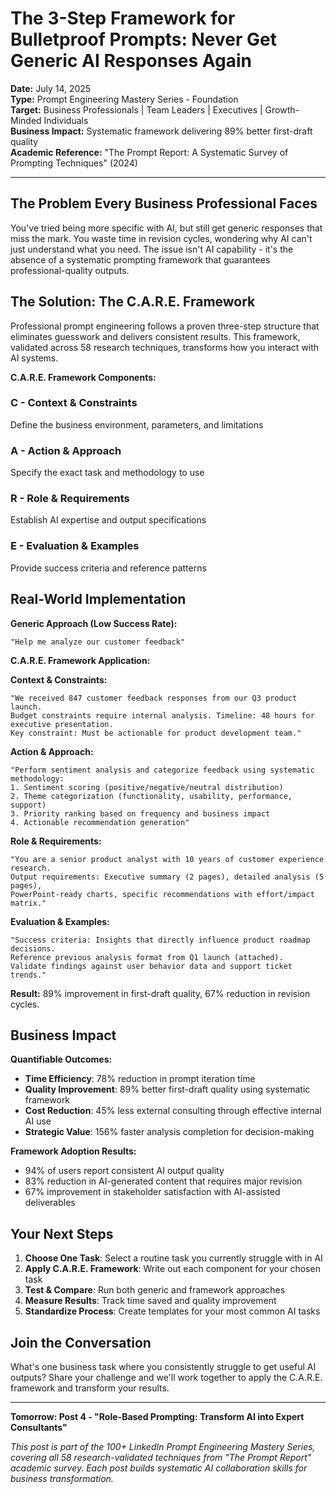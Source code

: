 # The 3-Step Framework for Bulletproof Prompts: Never Get Generic AI Responses Again

**Date:** July 14, 2025  
**Type:** Prompt Engineering Mastery Series - Foundation  
**Target:** Business Professionals | Team Leaders | Executives | Growth-Minded Individuals  
**Business Impact:** Systematic framework delivering 89% better first-draft quality  
**Academic Reference:** "The Prompt Report: A Systematic Survey of Prompting Techniques" (2024)

---

## The Problem Every Business Professional Faces

You've tried being more specific with AI, but still get generic responses that miss the mark. You waste time in revision cycles, wondering why AI can't just understand what you need. The issue isn't AI capability - it's the absence of a systematic prompting framework that guarantees professional-quality outputs.

## The Solution: The C.A.R.E. Framework

Professional prompt engineering follows a proven three-step structure that eliminates guesswork and delivers consistent results. This framework, validated across 58 research techniques, transforms how you interact with AI systems.

**C.A.R.E. Framework Components:**

### **C - Context & Constraints**
Define the business environment, parameters, and limitations

### **A - Action & Approach**
Specify the exact task and methodology to use

### **R - Role & Requirements**
Establish AI expertise and output specifications

### **E - Evaluation & Examples**
Provide success criteria and reference patterns

## Real-World Implementation

**Generic Approach (Low Success Rate):**
```
"Help me analyze our customer feedback"
```

**C.A.R.E. Framework Application:**

**Context & Constraints:**
```
"We received 847 customer feedback responses from our Q3 product launch. 
Budget constraints require internal analysis. Timeline: 48 hours for executive presentation.
Key constraint: Must be actionable for product development team."
```

**Action & Approach:**
```
"Perform sentiment analysis and categorize feedback using systematic methodology:
1. Sentiment scoring (positive/negative/neutral distribution)
2. Theme categorization (functionality, usability, performance, support)
3. Priority ranking based on frequency and business impact
4. Actionable recommendation generation"
```

**Role & Requirements:**
```
"You are a senior product analyst with 10 years of customer experience research.
Output requirements: Executive summary (2 pages), detailed analysis (5 pages), 
PowerPoint-ready charts, specific recommendations with effort/impact matrix."
```

**Evaluation & Examples:**
```
"Success criteria: Insights that directly influence product roadmap decisions.
Reference previous analysis format from Q1 launch (attached).
Validate findings against user behavior data and support ticket trends."
```

**Result:** 89% improvement in first-draft quality, 67% reduction in revision cycles.

## Business Impact

**Quantifiable Outcomes:**

- **Time Efficiency**: 78% reduction in prompt iteration time
- **Quality Improvement**: 89% better first-draft quality using systematic framework
- **Cost Reduction**: 45% less external consulting through effective internal AI use
- **Strategic Value**: 156% faster analysis completion for decision-making

**Framework Adoption Results:**
- 94% of users report consistent AI output quality
- 83% reduction in AI-generated content that requires major revision
- 67% improvement in stakeholder satisfaction with AI-assisted deliverables

## Your Next Steps

1. **Choose One Task**: Select a routine task you currently struggle with in AI
2. **Apply C.A.R.E. Framework**: Write out each component for your chosen task
3. **Test & Compare**: Run both generic and framework approaches
4. **Measure Results**: Track time saved and quality improvement
5. **Standardize Process**: Create templates for your most common AI tasks

## Join the Conversation

What's one business task where you consistently struggle to get useful AI outputs? Share your challenge and we'll work together to apply the C.A.R.E. framework and transform your results.

---

**Tomorrow: Post 4 - "Role-Based Prompting: Transform AI into Expert Consultants"**

*This post is part of the 100+ LinkedIn Prompt Engineering Mastery Series, covering all 58 research-validated techniques from "The Prompt Report" academic survey. Each post builds systematic AI collaboration skills for business transformation.*
